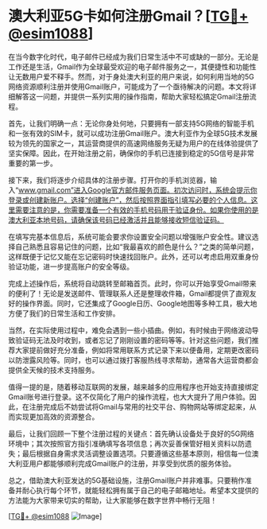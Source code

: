 # 澳大利亚5G卡如何注册Gmail？[[TG💪+ @esim1088](https://t.me/s/esim1088)]

在当今数字化时代，电子邮件已经成为我们日常生活中不可或缺的一部分。无论是工作还是生活，Gmail作为全球最受欢迎的电子邮件服务之一，其便捷性和功能性让无数用户爱不释手。然而，对于身处澳大利亚的用户来说，如何利用当地的5G网络资源顺利注册并使用Gmail账户，可能成为了一个亟待解决的问题。本文将详细解答这一问题，并提供一系列实用的操作指南，帮助大家轻松搞定Gmail注册流程。

首先，让我们明确一点：无论你身处何地，只要拥有一部支持5G网络的智能手机和一张有效的SIM卡，就可以成功注册Gmail账户。澳大利亚作为全球5G技术发展较为领先的国家之一，其运营商提供的高速网络服务无疑为用户的在线体验提供了坚实保障。因此，在开始注册之前，确保你的手机已连接到稳定的5G信号是非常重要的第一步。

接下来，我们将逐步介绍具体的注册步骤。打开你的手机浏览器，输入“www.gmail.com”进入Google官方邮件服务页面。初次访问时，系统会提示你登录或创建新账户。选择“创建账户”，然后按照界面指引填写必要的个人信息。这里需要注意的是，你需要准备一个有效的手机号码用于验证身份。如果你使用的是澳大利亚本地号码，请确保该号码已经激活并且能够接收短信验证码。

在填写完基本信息后，系统可能会要求你设置安全问题以增强账户安全性。建议选择自己熟悉且容易记住的问题，比如“我最喜欢的颜色是什么？”之类的简单问题，这样既便于记忆又能在忘记密码时快速找回账户。此外，还可以考虑启用双重身份验证功能，进一步提高账户的安全等级。

完成上述操作后，系统将自动跳转至邮箱首页。此时，你可以开始享受Gmail带来的便利了！无论是发送邮件、管理联系人还是整理收件箱，Gmail都提供了直观友好的操作界面。同时，它还集成了Google日历、Google地图等多种工具，极大地方便了我们的日常生活和工作安排。

当然，在实际使用过程中，难免会遇到一些小插曲。例如，有时候由于网络波动导致验证码无法及时收到，或者忘记了刚刚设置的密码等等。针对这些问题，我们推荐大家提前做好充分准备，例如将常用联系方式记录下来以便备用，定期更改密码以防泄露风险等。同时，也可以通过拨打客服热线寻求帮助，通常各大运营商都会提供全天候的技术支持服务。

值得一提的是，随着移动互联网的发展，越来越多的应用程序也开始支持直接绑定Gmail账号进行登录。这不仅简化了用户的操作流程，也大大提升了用户体验。因此，在注册完成后不妨尝试将Gmail与常用的社交平台、购物网站等绑定起来，从而实现更加高效的资源整合。

最后，让我们回顾一下整个注册过程的关键点：首先确认设备处于良好的5G网络环境中；其次按照官方指引准确填写各项信息；再次妥善保管好相关资料以防遗失；最后根据自身需求灵活调整设置选项。只要遵循这些基本原则，相信每一位澳大利亚用户都能够顺利完成Gmail账户的注册，并享受到优质的服务体验。

总之，借助澳大利亚发达的5G基础设施，注册Gmail账户并非难事。只要稍作准备并耐心执行每个环节，就能轻松拥有属于自己的电子邮箱地址。希望本文提供的方法能为大家带来切实的帮助，让大家能够在数字世界中畅行无阻！

[[TG💪+ @esim1088](https://t.me/s/esim1088) ![Image](https://i.postimg.cc/4NQfJmqS/Snipaste-2025-05-13-00-14-12.png)]